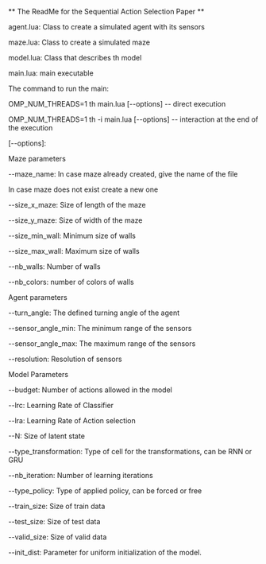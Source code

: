 ** The ReadMe for the Sequential Action Selection Paper **

agent.lua: Class to create a simulated agent with its sensors

maze.lua: Class to create a simulated maze

model.lua: Class that describes th model

main.lua: main executable


The command to run the main:

OMP_NUM_THREADS=1 th main.lua [--options] -- direct execution

OMP_NUM_THREADS=1 th -i main.lua [--options] -- interaction at the end of the execution


[--options]:

Maze parameters

--maze_name: In case maze already created, give the name of the file


In case maze does not exist create a new one

--size_x_maze: Size of length of the maze

--size_y_maze: Size of width of the maze

--size_min_wall: Minimum size of walls

--size_max_wall: Maximum size of walls

--nb_walls: Number of walls

--nb_colors: number of colors of walls


Agent parameters

--turn_angle: The defined turning angle of the agent

--sensor_angle_min: The minimum range of the sensors

--sensor_angle_max: The maximum range of the sensors

--resolution: Resolution of sensors


Model Parameters

--budget: Number of actions allowed in the model

--lrc: Learning Rate of Classifier

--lra: Learning Rate of Action selection

--N: Size of latent state

--type_transformation: Type of cell for the transformations, can be RNN or GRU

--nb_iteration: Number of learning iterations

--type_policy: Type of applied policy, can be forced or free

--train_size: Size of train data

--test_size: Size of test data

--valid_size: Size of valid data

--init_dist: Parameter for uniform initialization of the model.

